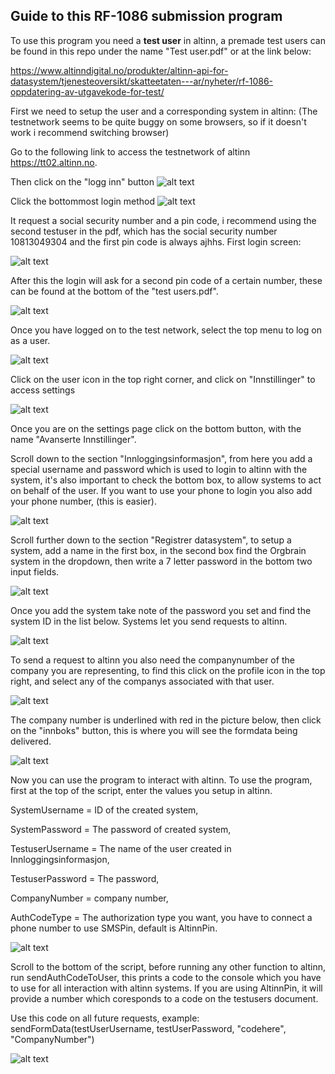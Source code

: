 Guide to this RF-1086 submission program
---
To use this program you need a **test user** in altinn, a premade test users can be found in this repo under the name "Test user.pdf" or at the link below:  

https://www.altinndigital.no/produkter/altinn-api-for-datasystem/tjenesteoversikt/skatteetaten---ar/nyheter/rf-1086-oppdatering-av-utgavekode-for-test/

First we need to setup the user and a corresponding system in altinn:
(The testnetwork seems to be quite buggy on some browsers, so if it doesn't work i recommend switching browser)

Go to the following link to access the testnetwork of altinn https://tt02.altinn.no. 

Then click on the "logg inn" button 
![alt text](https://github.com/BroderViktor/Orgbrain_RF-1086/blob/dea5a14a7fb0f1072d918b38731b2eb9ca113686/pictures/login.png)

Click the bottommost login method
![alt text](https://github.com/BroderViktor/Orgbrain_RF-1086/blob/6e3af14a7651ebc1d7ea6f905df5ee4d0bd62dc0/pictures/singinmethod.png)

It request a social security number and a pin code, i recommend using the second testuser in the pdf, which has the social security number 10813049304 and the first pin code is always ajhhs. First login screen:

![alt text](https://github.com/BroderViktor/Orgbrain_RF-1086/blob/6e3af14a7651ebc1d7ea6f905df5ee4d0bd62dc0/pictures/logininfo.png)

After this the login will ask for a second pin code of a certain number, these can be found at the bottom of the "test users.pdf".

![alt text](https://github.com/BroderViktor/Orgbrain_RF-1086/blob/6e3af14a7651ebc1d7ea6f905df5ee4d0bd62dc0/pictures/secondcode.png)

Once you have logged on to the test network, select the top menu to log on as a user.

![alt text](https://github.com/BroderViktor/Orgbrain_RF-1086/blob/6e3af14a7651ebc1d7ea6f905df5ee4d0bd62dc0/pictures/user.png)

Click on the user icon in the top right corner, and click on "Innstillinger" to access settings

![alt text](https://github.com/BroderViktor/Orgbrain_RF-1086/blob/6e3af14a7651ebc1d7ea6f905df5ee4d0bd62dc0/pictures/settings.png)

Once you are on the settings page click on the bottom button, with the name "Avanserte Innstillinger".

Scroll down to the section "Innloggingsinformasjon", from here you add a special username and password which is used to login to altinn with the system, it's also important to check the bottom box, to allow systems to act on behalf of the user. If you want to use your phone to login you also add your phone number, (this is easier).

![alt text](https://github.com/BroderViktor/Orgbrain_RF-1086/blob/6e3af14a7651ebc1d7ea6f905df5ee4d0bd62dc0/pictures/userloginsettings.png)

Scroll further down to the section "Registrer datasystem", to setup a system, add a name in the first box, in the second box find the Orgbrain system in the dropdown, then write a 7 letter password in the bottom two input fields.

![alt text](https://github.com/BroderViktor/Orgbrain_RF-1086/blob/6e3af14a7651ebc1d7ea6f905df5ee4d0bd62dc0/pictures/systemadd.png)

Once you add the system take note of the password you set and find the system ID in the list below. Systems let you send requests to altinn.

![alt text](https://github.com/BroderViktor/Orgbrain_RF-1086/blob/6e3af14a7651ebc1d7ea6f905df5ee4d0bd62dc0/pictures/systemlists.png)

To send a request to altinn you also need the companynumber of the company you are representing, to find this click on the profile icon in the top right, and select any of the companys associated with that user.

![alt text](https://github.com/BroderViktor/Orgbrain_RF-1086/blob/ed70cf1bbad78790cedcbd1ec537134cadb5d458/pictures/company.png)

The company number is underlined with red in the picture below, then click on the "innboks" button, this is where you will see the formdata being delivered. 

![alt text](https://github.com/BroderViktor/Orgbrain_RF-1086/blob/ed70cf1bbad78790cedcbd1ec537134cadb5d458/pictures/innboks.png)

Now you can use the program to interact with altinn. To use the program, first at the top of the script, enter the values you setup in altinn.

SystemUsername = ID of the created system,

SystemPassword = The password of created system,

TestuserUsername = The name of the user created in Innloggingsinformasjon,

TestuserPassword = The password,

CompanyNumber = company number, 

AuthCodeType = The authorization type you want, you have to connect a phone number to use SMSPin, default is AltinnPin.

![alt text](https://github.com/BroderViktor/Orgbrain_RF-1086/blob/6e3af14a7651ebc1d7ea6f905df5ee4d0bd62dc0/pictures/variableSetup.png)

Scroll to the bottom of the script, before running any other function to altinn, run sendAuthCodeToUser, this prints a code to the console which you have to use for all interaction with altinn systems. If you are using AltinnPin, it will provide a number which coresponds to a code on the testusers document. 

Use this code on all future requests, example:
sendFormData(testUserUsername, testUserPassword, "codehere", "CompanyNumber")

![alt text](https://github.com/BroderViktor/Orgbrain_RF-1086/blob/6e3af14a7651ebc1d7ea6f905df5ee4d0bd62dc0/pictures/functions.png)



